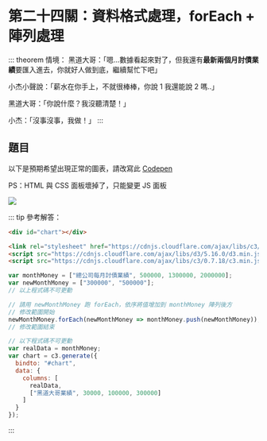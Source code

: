 # 第二十四關：資料格式處理，forEach + 陣列處理

::: theorem 情境：
黑道大哥：「嗯...數據看起來對了，但我還有**最新兩個月討債業績**要匯入進去，你就好人做到底，繼續幫忙下吧」

小杰小聲說：「薪水在你手上，不就很棒棒，你說 1 我還能說 2 嗎..」

黑道大哥：「你說什麼？我沒聽清楚！」

小杰：「沒事沒事，我做！」
:::

## 題目

以下是預期希望出現正常的圖表，請改寫此 [Codepen](https://codepen.io/liao/pen/vYLRbvj)

PS：HTML 與 CSS 面板壞掉了，只能變更 JS 面板

<img src="https://i.imgur.com/vuHrGD7.png" />

::: tip 參考解答：
``` html
<div id="chart"></div>

<link rel="stylesheet" href="https://cdnjs.cloudflare.com/ajax/libs/c3/0.7.18/c3.min.css" integrity="sha512-cznfNokevSG7QPA5dZepud8taylLdvgr0lDqw/FEZIhluFsSwyvS81CMnRdrNSKwbsmc43LtRd2/WMQV+Z85AQ==" crossorigin="anonymous" />
<script src="https://cdnjs.cloudflare.com/ajax/libs/d3/5.16.0/d3.min.js" integrity="sha512-FHsFVKQ/T1KWJDGSbrUhTJyS1ph3eRrxI228ND0EGaEp6v4a/vGwPWd3Dtd/+9cI7ccofZvl/wulICEurHN1pg==" crossorigin="anonymous"></script>
<script src="https://cdnjs.cloudflare.com/ajax/libs/c3/0.7.18/c3.min.js" integrity="sha512-bW79RVtvrrTS2QzmDsJeh62Nt4b/RjYlYvi2iEmkXPhzzbXMx69JT/zHgiGcL1Tk5nkLMTF6xkEUuynTkdC9PQ==" crossorigin="anonymous"></script>
```

``` js {7}
var monthMoney = ["總公司每月討債業績", 500000, 1300000, 2000000];
var newMonthMoney = ["300000", "500000"];
// 以上程式碼不可更動

// 請用 newMonthMoney 跑 forEach，依序將值增加到 monthMoney 陣列後方
// 修改範圍開始
newMonthMoney.forEach(newMonthMoney => monthMoney.push(newMonthMoney));
// 修改範圍結束

// 以下程式碼不可更動
var realData = monthMoney;
var chart = c3.generate({
  bindto: "#chart",
  data: {
    columns: [
      realData,
      ["黑道大哥業績", 30000, 100000, 300000]
    ]
  }
});
```
:::